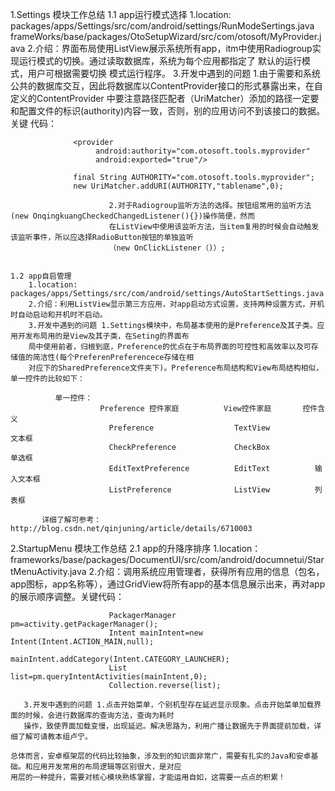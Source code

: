 ﻿1.Settings 模块工作总结
   1.1 app运行模式选择
       1.location:  packages/apps/Settings/src/com/android/settings/RunModeSertings.java
                    frameWorks/base/packages/OtoSetupWizard/src/com/otosoft/MyProvider.java
       2.介绍：界面布局使用ListView展示系统所有app，itm中使用Radiogroup实现运行模式的切换。通过读取数据库，系统为每个应用都指定了
       默认的运行模式，用户可根据需要切换     模式运行程序。
       3.开发中遇到的问题 1.由于需要和系统公共的数据库交互，因此将数据库以ContentProvider接口的形式暴露出来，在自定义的ContentProvider 
       中要注意路径匹配者（UriMatcher）添加的路径一定要和配置文件的标识(authority)内容一致，否则，别的应用访问不到该接口的数据。关键
       代码：
                                       
                  <provider  
                       android:authority="com.otosoft.tools.myprovider"
                       android:exported="true"/>

                  final String AUTHORITY="com.otosoft.tools.myprovider";
                  new UriMatcher.addURI(AUTHORITY,"tablename",0);
                       
                          2.对于Radiogroup监听方法的选择。按钮组常用的监听方法(new OnqingkuangCheckedChangedListener(){})操作简便，然而
                          在ListView中使用该监听方法，当item复用的时候会自动触发该监听事件，所以应选择RadioButton按钮的单独监听
                          （new OnClickListener（)）;


    1.2 app自启管理
        1.location: packages/apps/Settings/src/com/android/settings/AutoStartSettings.java 
        2.介绍：利用ListView显示第三方应用，对app启动方式设置，支持两种设置方式，开机时自动启动和开机时不启动。
        3.开发中遇到的问题 1.Settings模块中，布局基本使用的是Preference及其子类。应用开发布局用的是View及其子类，在Seting的界面布
        局中使用前者，归根到底，Preference的优点在于布局界面的可控性和高效率以及可存储值的简洁性(每个PreferenPreferencece存储在相
        对应下的SharedPreference文件夹下)。Preference布局结构和View布局结构相似，单一控件的比较如下：                                

              单一控件：
                        Preference 控件家庭          View控件家庭       控件含义
                          Preference                  TextView           文本框
                          CheckPreference             CheckBox           单选框
                          EditTextPreference          EditText          输入文本框 
                          ListPreference              ListView          列表框
          
           详细了解可参考：http://blog.csdn.net/qinjuning/article/details/6710003

2.StartupMenu 模块工作总结
   2.1 app的升降序排序
       1.location：frameworks/base/packages/DocumentUI/src/com/android/documnetui/StartMenuActivity.java
       2.介绍：调用系统应用管理者，获得所有应用的信息（包名，app图标，app名称等），通过GridView将所有app的基本信息展示出来，再对app
       的展示顺序调整。关键代码：

                          PackagerManager pm=activity.getPackagerManager();
                          Intent mainIntent=new Intent(Intent.ACTION_MAIN,null);
                          mainIntent.addCategory(Intent.CATEGORY_LAUNCHER);
                          List list=pm.queryIntentActivities(mainIntent,0);
                          Collection.reverse(list);

       3.开发中遇到的问题 1.点击开始菜单，个别机型存在延迟显示现象。点击开始菜单加载界面的时候，会进行数据库的查询方法，查询为耗时
       操作，致使界面加载变慢，出现延迟。解决思路为，利用广播让数据先于界面提前加载，详细了解可请教本组卢宁。

    总体而言，安卓框架层的代码比较抽象，涉及到的知识面非常广，需要有扎实的Java和安卓基础。和应用开发常用的布局逻辑等区别很大，是对应
    用层的一种提升，需要对核心模块熟练掌握，才能运用自如，这需要一点点的积累！
